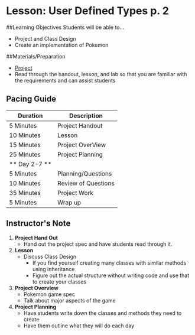 # Lesson: User Defined Types p. 2

##Learning Objectives
Students will be able to... 

* Project and Class Design
* Create an implementation of Pokemon

##Materials/Preparation
* [Project]
* Read through the handout, lesson, and lab so that you are familiar with the requirements and can assist students

## Pacing Guide
| **Duration**   | **Description** |
| ---------- | ----------- |
| 5 Minutes  | Project Handout      |
| 10 Minutes | Lesson      |
| 15 Minutes | Project OverView         
| 25 Minutes | Project Planning  |
| ** Day 2-7 ** |             |
| 5 Minutes  | Planning/Questions      |
| 10 Minutes | Review of Questions      |
| 35 Minutes | Project Work        |
| 5 Minutes | Wrap up     |
## Instructor's Note

1. **Project Hand Out**
    * Hand out the project spec and have students read through it. 
2. **Lesson**
	* Discuss Class Design
		* If you find yourself creating many classes with similar methods using inheritance 
		* Figure out the actual structure without writing code and use that to create your classes
3. **Project Overview**	
	* Pokemon game spec
	* Talk about major aspects of the game
4. **Project Planning**
	* Have students write down the classes and methods they need to create
	* Have them outline what they will do each day

  
[Project]:lab.md